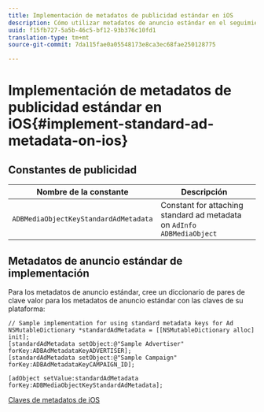 ```yaml
---
title: Implementación de metadatos de publicidad estándar en iOS
description: Cómo utilizar metadatos de anuncio estándar en el seguimiento de anuncios en iOS.
uuid: f15fb727-5a5b-46c5-bf12-93b376c10fd1
translation-type: tm+mt
source-git-commit: 7da115fae0a05548173e8ca3ec68fae250128775

---
```



# Implementación de metadatos de publicidad estándar en iOS{#implement-standard-ad-metadata-on-ios}

## Constantes de publicidad

| Nombre de la constante | Descripción   |
|---|---|
| `ADBMediaObjectKeyStandardAdMetadata` | Constant for attaching standard ad metadata on `AdInfo ADBMediaObject` |

## Metadatos de anuncio estándar de implementación

Para los metadatos de anuncio estándar, cree un diccionario de pares de clave valor para los metadatos de anuncio estándar con las claves de su plataforma:

```
// Sample implementation for using standard metadata keys for Ad 
NSMutableDictionary *standardAdMetadata = [[NSMutableDictionary alloc] init]; 
[standardAdMetadata setObject:@"Sample Advertiser" forKey:ADBAdMetadataKeyADVERTISER]; 
[standardAdMetadata setObject:@"Sample Campaign" forKey:ADBAdMetadataKeyCAMPAIGN_ID]; 
 
[adObject setValue:standardAdMetadata forKey:ADBMediaObjectKeyStandardAdMetadata];
```

[Claves de metadatos de iOS](/help/sdk-implement/track-av-playback/impl-std-metadata/ios-metadata-keys.md)
